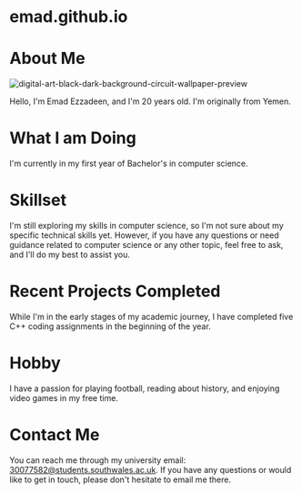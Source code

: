 # emad.github.io

# About Me
![digital-art-black-dark-background-circuit-wallpaper-preview](https://github.com/emadezzz/emad.github.io/assets/147836471/07951089-a17a-4420-977a-5f9466132cca)

Hello, I'm Emad Ezzadeen, and I'm 20 years old. I'm originally from Yemen.

# What I am Doing
I'm currently in my first year of Bachelor's in computer science.

# Skillset
I'm still exploring my skills in computer science, so I'm not sure about my specific technical skills yet. However, if you have any questions or need guidance related to computer science or any other topic, feel free to ask, and I'll do my best to assist you.

# Recent Projects Completed
While I'm in the early stages of my academic journey, I have completed five C++ coding assignments in the beginning of the year.

# Hobby
I have a passion for playing football, reading about history, and enjoying video games in my free time.

# Contact Me
You can reach me through my university email: 30077582@students.southwales.ac.uk. If you have any questions or would like to get in touch, please don't hesitate to email me there.
